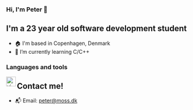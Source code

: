 ### Hi, I'm Peter 👋

## I'm a 23 year old software development student

- :house: I'm based in Copenhagen, Denmark
- 🌱 I’m currently learning C/C++

### Languages and tools
<img align="left" alt="vim" width="26px" src="https://upload.wikimedia.org/wikipedia/commons/thumb/9/9f/Vimlogo.svg/1200px-Vimlogo.svg.png" />

## Contact me!
- :mailbox_with_mail: Email: peter@moss.dk
